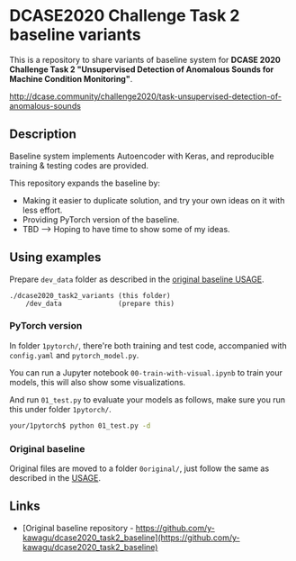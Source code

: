 # DCASE2020 Challenge Task 2 baseline variants
This is a repository to share variants of baseline system for **DCASE 2020 Challenge Task 2 "Unsupervised Detection of Anomalous Sounds for Machine Condition Monitoring"**. 

http://dcase.community/challenge2020/task-unsupervised-detection-of-anomalous-sounds

## Description

Baseline system implements Autoencoder with Keras, and reproducible training & testing codes are provided.

This repository expands the baseline by:

- Making it easier to duplicate solution, and try your own ideas on it with less effort.
- Providing PyTorch version of the baseline.
- TBD --> Hoping to have time to show some of my ideas.

## Using examples

Prepare `dev_data` folder as described in the [original baseline USAGE](https://github.com/y-kawagu/dcase2020_task2_baseline#usage).

    ./dcase2020_task2_variants (this folder)
        /dev_data              (prepare this)

### PyTorch version

In folder `1pytorch/`, there're both training and test code, accompanied with `config.yaml` and `pytorch_model.py`.

You can run a Jupyter notebook `00-train-with-visual.ipynb` to train your models, this will also show some visualizations.

And run `01_test.py` to evaluate your models as follows, make sure you run this under folder `1pytorch/`.

```sh
your/1pytorch$ python 01_test.py -d
```

### Original baseline

Original files are moved to a folder `0original/`, just follow the same as described in the [USAGE](https://github.com/y-kawagu/dcase2020_task2_baseline#usage).

## Links

- [Original baseline repository - https://github.com/y-kawagu/dcase2020_task2_baseline](https://github.com/y-kawagu/dcase2020_task2_baseline)
